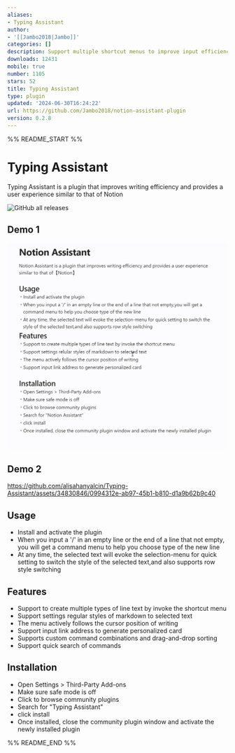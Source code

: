 ```yaml
---
aliases:
- Typing Assistant
author:
- '[[Jambo2018|Jambo]]'
categories: []
description: Support multiple shortcut menus to improve input efficiency
downloads: 12431
mobile: true
number: 1105
stars: 52
title: Typing Assistant
type: plugin
updated: '2024-06-30T16:24:22'
url: https://github.com/Jambo2018/notion-assistant-plugin
version: 0.2.8
---
```


%% README_START %%

# Typing Assistant
Typing Assistant is a plugin that improves writing efficiency and provides a user experience similar to that of Notion

![GitHub all releases](https://img.shields.io/github/downloads/jambo2018/notion-assistant-plugin/total)

## Demo 1
![Typing Assistant Demo](https://raw.githubusercontent.com/Jambo2018/notion-assistant-plugin/HEAD//src/assets/demo.gif)

## Demo 2
https://github.com/alisahanyalcin/Typing-Assistant/assets/34830846/0994312e-ab97-45b1-b810-d1a9b62b9c40

## Usage
- Install and activate the plugin
- When you input a '/' in an empty line or the end of a line that not empty, you will get a command menu to help you choose type of the new line
- At any time, the selected text will evoke the selection-menu for quick setting to switch the style of the selected text,and also supports row style switching

## Features
- Support to create multiple types of line text by invoke the shortcut menu
- Support settings regular styles of markdown to selected text
- The menu actively follows the cursor position of writing
- Support input link address to generate personalized card
- Supports custom command combinations and drag-and-drop sorting
- Support quick search of commands

## Installation
- Open Settings > Third-Party Add-ons
- Make sure safe mode is off
- Click to browse community plugins
- Search for "Typing Assistant"
- click install
- Once installed, close the community plugin window and activate the newly installed plugin


%% README_END %%